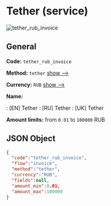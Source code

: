 
# Tether (service) 
![tether_rub_invoice](https://static.openfintech.io/payment_methods/tether_rub_invoice/logo.svg?w=400&c=v0.59.26#w200)  

## General 
 
**Code:** `tether_rub_invoice` 
 
**Method:** `tether` 
 [show -->](/payment-methods/tether/) 
 
**Currency:** `RUB` [show -->](/currencies/RUB/) 
 
**Name:** 
 
:	[EN] Tether 
:	[RU] Tether 
:	[UK] Tether 
 
**Amount limits:** from `0.01` to `100000` RUB 

## JSON Object 

```json
{
  "code":"tether_rub_invoice",
  "flow":"invoice",
  "method":"tether",
  "currency":"RUB",
  "fields":null,
  "amount_min":0.01,
  "amount_max":100000
}
```  
